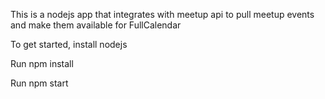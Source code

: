This is a nodejs app that integrates with meetup api to pull meetup events and make them available for FullCalendar

To get started, install nodejs 

Run npm install

Run npm start

